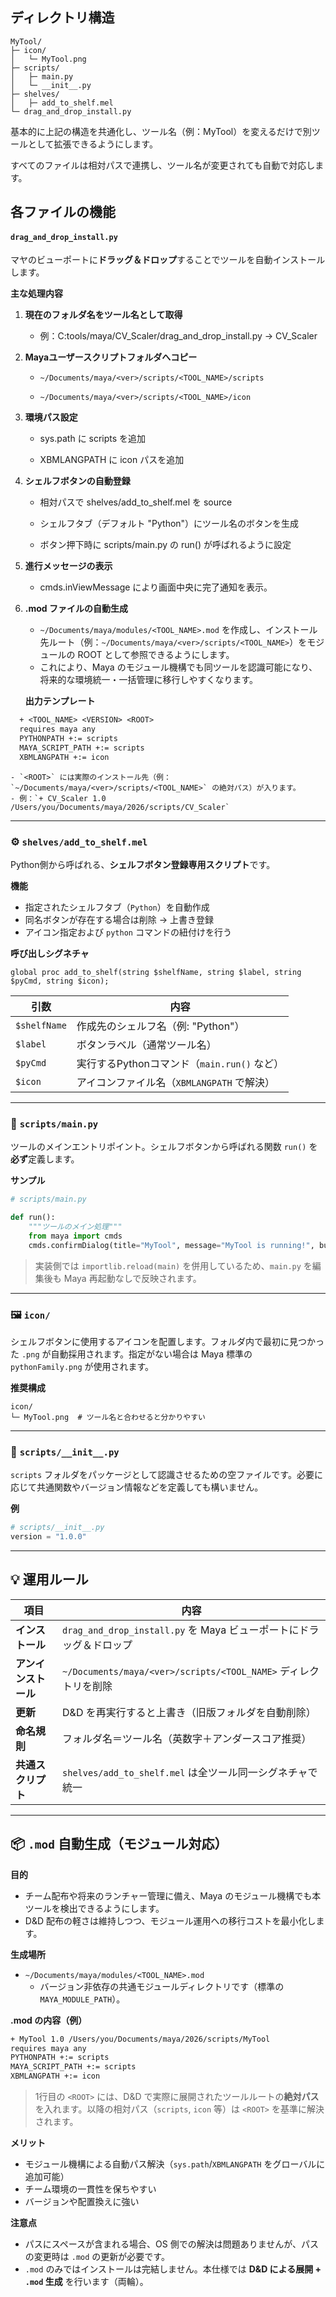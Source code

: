 ## ディレクトリ構造
```
MyTool/
├─ icon/
│   └─ MyTool.png
├─ scripts/
│   ├─ main.py
│   └─ __init__.py
├─ shelves/
│   ├─ add_to_shelf.mel
└─ drag_and_drop_install.py
```
基本的に上記の構造を共通化し、ツール名（例：MyTool）を変えるだけで別ツールとして拡張できるようにします。

すべてのファイルは相対パスで連携し、ツール名が変更されても自動で対応します。

## **各ファイルの機能**
#### `drag_and_drop_install.py`

マヤのビューポートに**ドラッグ＆ドロップ**することでツールを自動インストールします。

**主な処理内容**
1. **現在のフォルダ名をツール名として取得**
	
    - 例：C:tools/maya/CV_Scaler/drag_and_drop_install.py → CV_Scaler
    
2. **Mayaユーザースクリプトフォルダへコピー**
	
	-  `~/Documents/maya/<ver>/scripts/<TOOL_NAME>/scripts` 
		
	-   `~/Documents/maya/<ver>/scripts/<TOOL_NAME>/icon`
    
3. **環境パス設定**
    
    - sys.path に scripts を追加
        
    - XBMLANGPATH に icon パスを追加
    
4. **シェルフボタンの自動登録**
    
    - 相対パスで shelves/add_to_shelf.mel を source
        
    - シェルフタブ（デフォルト "Python"）にツール名のボタンを生成
        
    - ボタン押下時に scripts/main.py の run() が呼ばれるように設定
    
5. **進行メッセージの表示**
    - cmds.inViewMessage により画面中央に完了通知を表示。

6. **.mod ファイルの自動生成**
    - `~/Documents/maya/modules/<TOOL_NAME>.mod` を作成し、インストール先ルート（例：`~/Documents/maya/<ver>/scripts/<TOOL_NAME>`）をモジュールの ROOT として参照できるようにします。
    - これにより、Maya のモジュール機構でも同ツールを認識可能になり、将来的な環境統一・一括管理に移行しやすくなります。

    **出力テンプレート**
  ```txt
    + <TOOL_NAME> <VERSION> <ROOT>
    requires maya any
    PYTHONPATH +:= scripts
    MAYA_SCRIPT_PATH +:= scripts
    XBMLANGPATH +:= icon
```
    - `<ROOT>` には実際のインストール先（例：`~/Documents/maya/<ver>/scripts/<TOOL_NAME>` の絶対パス）が入ります。
    - 例：`+ CV_Scaler 1.0 /Users/you/Documents/maya/2026/scripts/CV_Scaler`

---

### ⚙️ `shelves/add_to_shelf.mel`
Python側から呼ばれる、**シェルフボタン登録専用スクリプト**です。

**機能**
- 指定されたシェルフタブ（`Python`）を自動作成
- 同名ボタンが存在する場合は削除 → 上書き登録
- アイコン指定および `python` コマンドの紐付けを行う

**呼び出しシグネチャ**
```mel
global proc add_to_shelf(string $shelfName, string $label, string $pyCmd, string $icon);
```

| 引数 | 内容 |
|------|------|
| `$shelfName` | 作成先のシェルフ名（例: "Python"） |
| `$label` | ボタンラベル（通常ツール名） |
| `$pyCmd` | 実行するPythonコマンド（`main.run()` など） |
| `$icon` | アイコンファイル名（`XBMLANGPATH` で解決） |

---

### 📄 `scripts/main.py`
ツールのメインエントリポイント。シェルフボタンから呼ばれる関数 `run()` を**必ず**定義します。

**サンプル**
```python
# scripts/main.py

def run():
    """ツールのメイン処理"""
    from maya import cmds
    cmds.confirmDialog(title="MyTool", message="MyTool is running!", button=["OK"]) 
```

> 実装側では `importlib.reload(main)` を併用しているため、`main.py` を編集後も Maya 再起動なしで反映されます。

---

### 🖼️ `icon/`
シェルフボタンに使用するアイコンを配置します。フォルダ内で最初に見つかった `.png` が自動採用されます。指定がない場合は Maya 標準の `pythonFamily.png` が使用されます。

**推奨構成**
```
icon/
└─ MyTool.png  # ツール名と合わせると分かりやすい
```

---

### 🧩 `scripts/__init__.py`
`scripts` フォルダをパッケージとして認識させるための空ファイルです。必要に応じて共通関数やバージョン情報などを定義しても構いません。

**例**
```python
# scripts/__init__.py
version = "1.0.0"
```

---

## 💡 運用ルール
| 項目 | 内容 |
|------|------|
| **インストール** | `drag_and_drop_install.py` を Maya ビューポートにドラッグ＆ドロップ |
| **アンインストール** | `~/Documents/maya/<ver>/scripts/<TOOL_NAME>` ディレクトリを削除 |
| **更新** | D&D を再実行すると上書き（旧版フォルダを自動削除） |
| **命名規則** | フォルダ名＝ツール名（英数字＋アンダースコア推奨） |
| **共通スクリプト** | `shelves/add_to_shelf.mel` は全ツール同一シグネチャで統一 |

---

## 📦 `.mod` 自動生成（モジュール対応）
**目的**
- チーム配布や将来のランチャー管理に備え、Maya のモジュール機構でも本ツールを検出できるようにします。
- D&D 配布の軽さは維持しつつ、モジュール運用への移行コストを最小化します。

**生成場所**
- `~/Documents/maya/modules/<TOOL_NAME>.mod`
  - バージョン非依存の共通モジュールディレクトリです（標準の `MAYA_MODULE_PATH`）。

**.mod の内容（例）**
```txt
+ MyTool 1.0 /Users/you/Documents/maya/2026/scripts/MyTool
requires maya any
PYTHONPATH +:= scripts
MAYA_SCRIPT_PATH +:= scripts
XBMLANGPATH +:= icon
```
> 1行目の `<ROOT>` には、D&D で実際に展開されたツールルートの**絶対パス**を入れます。以降の相対パス（`scripts`, `icon` 等）は `<ROOT>` を基準に解決されます。

**メリット**
- モジュール機構による自動パス解決（`sys.path`/`XBMLANGPATH` をグローバルに追加可能）
- チーム環境の一貫性を保ちやすい
- バージョンや配置換えに強い

**注意点**
- パスにスペースが含まれる場合、OS 側での解決は問題ありませんが、パスの変更時は `.mod` の更新が必要です。
- `.mod` のみではインストールは完結しません。本仕様では **D&D による展開 + `.mod` 生成** を行います（両輪）。